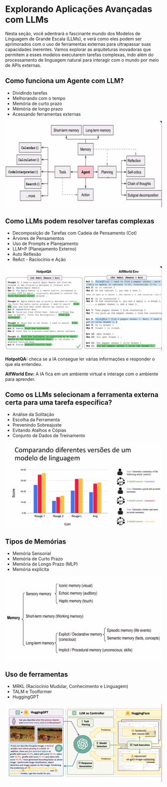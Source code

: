 # Explorando Aplicações Avançadas com LLMs

Nesta seção, você adentrará o fascinante mundo dos Modelos de Linguagem de Grande Escala (LLMs), e verá como eles podem ser aprimorados com o uso de ferramentas externas para ultrapassar suas capacidades inerentes. Vamos explorar as arquiteturas inovadoras que permitem a esses modelos executarem tarefas complexas, indo além do processamento de linguagem natural para interagir com o mundo por meio de APIs externas.

## Como funciona um Agente com LLM?

* Dividindo tarefas
* Melhorando com o tempo
* Memória de curto prazo
* Mémória de longo prazo
* Acessando ferramentas externas

![img1](fase2_chat_aula4_1.png)

## Como LLMs podem resolver tarefas complexas

* Decomposição de Tarefas com Cadeia de Pensamento (Cot)
* Árvores de Pensamentos
* Uso de Prompts e Planejamento
* LLM+P (Planejamento Externo)
* Auto Reflexão
* ReAct - Raciocínio e Ação

![img1](fase2_chat_aula4_2.png)

**HotpotQA:** checa se a IA consegue ler várias informações e responder o que ela entendeu.

**AlfWorld Env:** A IA fica em um ambiente virtual e interage com o ambiente para aprender.

## Como os LLMs selecionam a ferramenta externa certa para uma tarefa específica?

* Análise da Solitação
* Escolha da Ferramenta
* Prevenindo Sobreajuste
* Evitando Atalhos e Cópias
* Conjunto de Dados de Treinamento

![img1](fase2_chat_aula4_3.png)

## Tipos de Memórias

* Memória Sensorial
* Memória de Curto Prazo
* Memória de Longo Prazo (MLP)
* Memória explícita

![img1](fase2_chat_aula4_4.png)

## Uso de ferramentas

* MRKL (Raciocínio Mudular, Conhecimento e Linguagem)
* TALM e Toolformer
* HuggingGPT

![img1](fase2_chat_aula4_5.png)